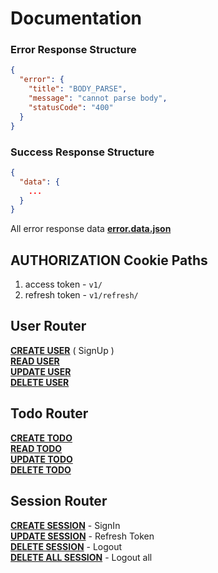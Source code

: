# Documentation

### Error Response Structure

```json
{
  "error": {
    "title": "BODY_PARSE",
    "message": "cannot parse body",
    "statusCode": "400"
  }
}
```

### Success Response Structure

```json
{
  "data": {
    ...
  }
}
```

All error response data [**error.data.json**](/src/response/data/error.data.json)

## AUTHORIZATION Cookie Paths

1. access token - `v1/`
1. refresh token - `v1/refresh/`

## User Router

[**CREATE USER**](/docs/user/create.user.md) ( SignUp )<br/>
[**READ USER**](/docs/user/read.user.md)<br/>
[**UPDATE USER**](/docs/user/update.user.md)<br/>
[**DELETE USER**](/docs/user/delete.user.md)<br/>

## Todo Router

[**CREATE TODO**](/docs/todo/create.todo.md) <br/>
[**READ TODO**](/docs/todo/read.todo.md) <br/>
[**UPDATE TODO**](/docs/todo/update.todo.md) <br/>
[**DELETE TODO**](/docs/todo/delete.todo.md) <br/>

## Session Router

[**CREATE SESSION**](/docs/session/create.session.md) - SignIn<br/>
[**UPDATE SESSION**](/docs/session/update.session.md) - Refresh Token<br/>
[**DELETE SESSION**](/docs/session/delete.session.md) - Logout<br/>
[**DELETE ALL SESSION**](/docs/session/deleteAll.session.md) - Logout all<br/>
